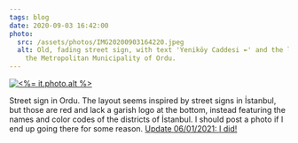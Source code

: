 ```yaml
---
tags: blog
date: 2020-09-03 16:42:00
photo:
  src: /assets/photos/IMG20200903164220.jpeg
  alt: Old, fading street sign, with text 'Yeniköy Caddesi ↞' and the logo of
    the Metropolitan Municipality of Ordu.
---
```


[![<%= it.photo.alt %>](<%= it.photo.src %>)](<%= it.photo.src %>)

Street sign in Ordu. The layout seems inspired by street signs in İstanbul, but those are red and lack a garish logo at the bottom, instead featuring the names and color codes of the districts of İstanbul. I should post a photo if I end up going there for some reason. <ins>Update 06/01/2021: [I did!](https://denizaksimsek.com/2020/istanbul-street-sign/)</ins>
